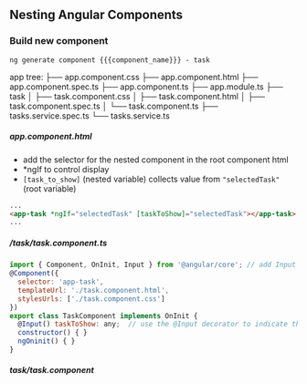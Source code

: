 ## Nesting Angular Components

### Build new component
```console
ng generate component {{{component_name}}} - task
```
app tree:
├── app.component.css
├── app.component.html
├── app.component.spec.ts
├── app.component.ts
├── app.module.ts
├── task
│   ├── task.component.css
│   ├── task.component.html
│   ├── task.component.spec.ts
│   └── task.component.ts
├── tasks.service.spec.ts
└── tasks.service.ts

##### app.component.html
* add the selector for the nested component in the root component html
* *ngIf to control display
* `[task_to_show]` (nested variable) collects value from `"selectedTask"` (root variable)
```html
...
<app-task *ngIf="selectedTask" [taskToShow]="selectedTask"></app-task>
...
```

##### /task/task.component.ts
```javascript
import { Component, OnInit, Input } from '@angular/core'; // add Input to our imports
@Component({
  selector: 'app-task',
  templateUrl: './task.component.html',
  stylesUrls: ['./task.component.css']
})
export class TaskComponent implements OnInit {
  @Input() taskToShow: any;  // use the @Input decorator to indicate this comes from the parent
  constructor() { }
  ngOninit() { }
}
```

##### task/task.component
<!--stackedit_data:
eyJoaXN0b3J5IjpbLTIwNTc4MDY3ODFdfQ==
-->